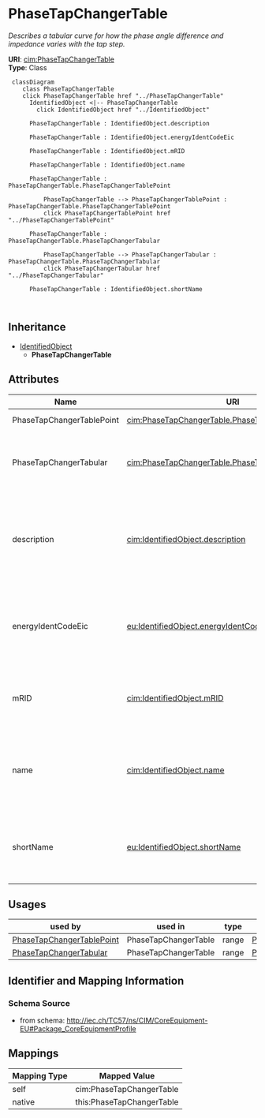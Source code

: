 # PhaseTapChangerTable


_Describes a tabular curve for how the phase angle difference and impedance varies with the tap step._





**URI**: [cim:PhaseTapChangerTable](http://iec.ch/TC57/CIM100#PhaseTapChangerTable)<br />
**Type**: Class




```mermaid
 classDiagram
    class PhaseTapChangerTable
    click PhaseTapChangerTable href "../PhaseTapChangerTable"
      IdentifiedObject <|-- PhaseTapChangerTable
        click IdentifiedObject href "../IdentifiedObject"
      
      PhaseTapChangerTable : IdentifiedObject.description
        
      PhaseTapChangerTable : IdentifiedObject.energyIdentCodeEic
        
      PhaseTapChangerTable : IdentifiedObject.mRID
        
      PhaseTapChangerTable : IdentifiedObject.name
        
      PhaseTapChangerTable : PhaseTapChangerTable.PhaseTapChangerTablePoint
        
          PhaseTapChangerTable --> PhaseTapChangerTablePoint : PhaseTapChangerTable.PhaseTapChangerTablePoint
          click PhaseTapChangerTablePoint href "../PhaseTapChangerTablePoint"
        
      PhaseTapChangerTable : PhaseTapChangerTable.PhaseTapChangerTabular
        
          PhaseTapChangerTable --> PhaseTapChangerTabular : PhaseTapChangerTable.PhaseTapChangerTabular
          click PhaseTapChangerTabular href "../PhaseTapChangerTabular"
        
      PhaseTapChangerTable : IdentifiedObject.shortName
        
      
```





## Inheritance
* [IdentifiedObject](IdentifiedObject.md)
    * **PhaseTapChangerTable**



## Attributes


| Name | URI | Cardinality and Range | Description | Inheritance |
| ---  | --- | --- | --- | --- |
| PhaseTapChangerTablePoint | [cim:PhaseTapChangerTable.PhaseTapChangerTablePoint](http://iec.ch/TC57/CIM100#PhaseTapChangerTable.PhaseTapChangerTablePoint) | 1..* <br />  [PhaseTapChangerTablePoint](PhaseTapChangerTablePoint.md)  | The points of this table | direct |
| PhaseTapChangerTabular | [cim:PhaseTapChangerTable.PhaseTapChangerTabular](http://iec.ch/TC57/CIM100#PhaseTapChangerTable.PhaseTapChangerTabular) | * <br />  [PhaseTapChangerTabular](PhaseTapChangerTabular.md)  | The phase tap changers to which this phase tap table applies | direct |
| description | [cim:IdentifiedObject.description](http://iec.ch/TC57/CIM100#IdentifiedObject.description) | 0..1 <br />  string  | The description is a free human readable text describing or naming the object | [IdentifiedObject](IdentifiedObject.md) |
| energyIdentCodeEic | [eu:IdentifiedObject.energyIdentCodeEic](http://iec.ch/TC57/CIM100-European#IdentifiedObject.energyIdentCodeEic) | 0..1 <br />  string  | The attribute is used for an exchange of the EIC code (Energy identification ... | [IdentifiedObject](IdentifiedObject.md) |
| mRID | [cim:IdentifiedObject.mRID](http://iec.ch/TC57/CIM100#IdentifiedObject.mRID) | 1 <br />  string  | Master resource identifier issued by a model authority | [IdentifiedObject](IdentifiedObject.md) |
| name | [cim:IdentifiedObject.name](http://iec.ch/TC57/CIM100#IdentifiedObject.name) | 1 <br />  string  | The name is any free human readable and possibly non unique text naming the o... | [IdentifiedObject](IdentifiedObject.md) |
| shortName | [eu:IdentifiedObject.shortName](http://iec.ch/TC57/CIM100-European#IdentifiedObject.shortName) | 0..1 <br />  string  | The attribute is used for an exchange of a human readable short name with len... | [IdentifiedObject](IdentifiedObject.md) |





## Usages

| used by | used in | type | used |
| ---  | --- | --- | --- |
| [PhaseTapChangerTablePoint](PhaseTapChangerTablePoint.md) | PhaseTapChangerTable | range | [PhaseTapChangerTable](PhaseTapChangerTable.md) |
| [PhaseTapChangerTabular](PhaseTapChangerTabular.md) | PhaseTapChangerTable | range | [PhaseTapChangerTable](PhaseTapChangerTable.md) |






## Identifier and Mapping Information







### Schema Source


* from schema: http://iec.ch/TC57/ns/CIM/CoreEquipment-EU#Package_CoreEquipmentProfile





## Mappings

| Mapping Type | Mapped Value |
| ---  | ---  |
| self | cim:PhaseTapChangerTable |
| native | this:PhaseTapChangerTable |




